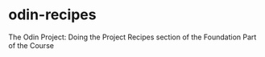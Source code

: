 # odin-recipes
The Odin Project: Doing the Project Recipes section of the Foundation Part of the Course
